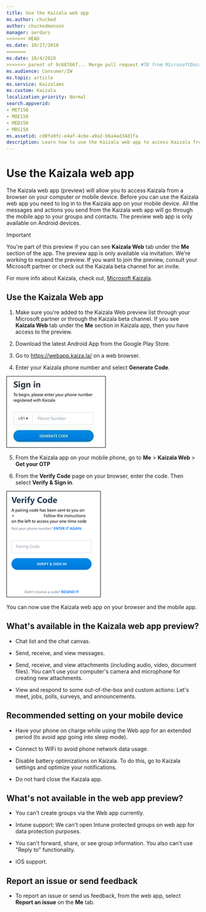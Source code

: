 ```yaml
---
title: Use the Kaizala web app
ms.author: chucked
author: chuckedmonson
manager: serdars
<<<<<<< HEAD
ms.date: 10/27/2018
=======
ms.date: 10/4/2018
>>>>>>> parent of 9c68766f... Merge pull request #78 from MicrosoftDocs/pebaum_working_final_conversion
ms.audience: Consumer/IW
ms.topic: article
ms.service: Kaizalams
ms.custom: Kaizala
localization_priority: Normal
search.appverid:
- MET150
- MOE150
- MED150
- MBS150
ms.assetid: cd0fa9fc-e4af-4c6e-a9a2-b6a4ad34d1fa
description: Learn how to use the Kaizala web app to access Kaizala from a browser window on your computer or mobile device.
---
```


# Use the Kaizala web app

The Kaizala web app (preview) will allow you to access Kaizala from a browser on your computer or mobile device. Before you can use the Kaizala web app you need to log in to the Kaizala app on your mobile device. All the messages and actions you send from the Kaizala web app will go through the mobile app to your groups and contacts. The preview web app is only available on Android devices.
  
> [!IMPORTANT]
> You're part of this preview if you can see **Kaizala Web** tab under the **Me** section of the app. The preview app is only available via invitation. We're working to expand the preview. If you want to join the preview, consult your Microsoft partner or check out the Kaizala beta channel for an invite. 
  
For more info about Kaizala, check out, [Microsoft Kaizala](https://products.office.com/en/business/microsoft-kaizala).
  
## Use the Kaizala Web app

1. Make sure you're added to the Kaizala Web preview list through your Microsoft partner or through the Kaizala beta channel. If you see **Kaizala Web** tab under the **Me** section in Kaizala app, then you have access to the preview.
    
2. Download the latest Android App from the Google Play Store.
    
3. Go to https://webapp.kaiza.la/ on a web browser.
    
4. Enter your Kaizala phone number and select **Generate Code**. 
    
![Sign in to Kaizala with your phone and select Generate code.](media/07f8a26f-a72c-455d-8031-5dcfe1e1701d.png)
  
5. From the Kaizala app on your mobile phone, go to **Me** \> **Kaizala Web** \> **Get your OTP**
  
6. From the **Verify Code** page on your browser, enter the code. Then select **Verify &amp; Sign in**. 
  
![Verify code to sign in to Kaizala](media/109dd1fc-3637-4802-a901-2dab6a20a234.png)
  
You can now use the Kaizala web app on your browser and the mobile app.
  
## What's available in the Kaizala web app preview?

- Chat list and the chat canvas.
    
- Send, receive, and view messages.
    
- Send, receive, and view attachments (including audio, video, document files). You can't use your computer's camera and microphone for creating new attachments.
    
- View and respond to some out-of-the-box and custom actions: Let's meet, jobs, polls, surveys, and announcements.
    
## Recommended setting on your mobile device

- Have your phone on charge while using the Web app for an extended period (to avoid app going into sleep mode).
    
- Connect to WiFi to avoid phone network data usage.
    
- Disable battery optimizations on Kaizala. To do this, go to Kaizala settings and optimize your notifications.
    
- Do not hard close the Kaizala app.
    
## What's not available in the web app preview?

- You can't create groups via the Web app currently.
    
- Intune support: We can't open Intune protected groups on web app for data protection purposes.
    
- You can't forward, share, or see group information. You also can't use "Reply to" functionality.
    
- iOS support.
    
## Report an issue or send feedback

- To report an issue or send us feedback, from the web app, select **Report an issue** on the **Me** tab. 
    

